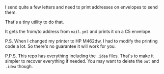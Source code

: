 I send quite a few letters and need to print addresses on envelopes to send them.

That's a tiny utility to do that.

It gets the from/to address from `mail.yml` and prints it on a C5 envelope.

P.S. When I changed my printer to HP M462dw, I had to modify the printing code a lot. So there's no guarantee it will work for you. 

P.P.S. This repo has everything including the `.idea` files. That's to make it simpler to recover everything if needed. You may want to delete the `out` and `.idea` though.